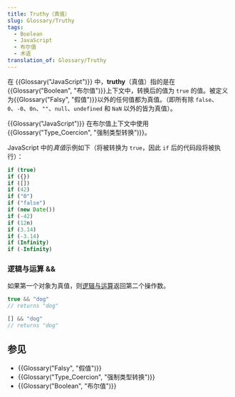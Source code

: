 ```yaml
---
title: Truthy（真值）
slug: Glossary/Truthy
tags:
  - Boolean
  - JavaScript
  - 布尔值
  - 术语
translation_of: Glossary/Truthy
---
```

在 {{Glossary("JavaScript")}} 中，**truthy**（真值）指的是在{{Glossary("Boolean", "布尔值")}}上下文中，转换后的值为 `true` 的值。被定义为{{Glossary("Falsy", "假值")}}以外的任何值都为真值。（即所有除 `false`、`0`、`-0`、`0n`、`""`、`null`、`undefined` 和 `NaN` 以外的皆为真值）。

{{Glossary("JavaScript")}} 在布尔值上下文中使用{{Glossary("Type_Coercion", "强制类型转换")}}。

JavaScript 中的*真值*示例如下（将被转换为 `true`，因此 `if` 后的代码段将被执行）：

```js
if (true)
if ({})
if ([])
if (42)
if ("0")
if ("false")
if (new Date())
if (-42)
if (12n)
if (3.14)
if (-3.14)
if (Infinity)
if (-Infinity)
```

### 逻辑与运算 &&

如果第一个对象为真值，则[逻辑与运算](/zh-CN/docs/Web/JavaScript/Reference/Operators/Logical_AND)返回第二个操作数。

```js
true && "dog"
// returns "dog"

[] && "dog"
// returns "dog"
```

## 参见

- {{Glossary("Falsy", "假值")}}
- {{Glossary("Type_Coercion", "强制类型转换")}}
- {{Glossary("Boolean", "布尔值")}}
